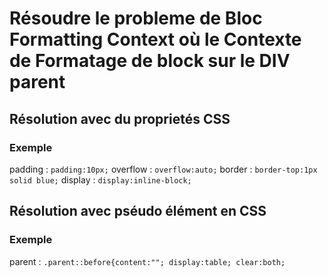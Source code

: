 # Résoudre le probleme de Bloc Formatting Context où le Contexte de Formatage de block sur le DIV parent
## Résolution avec du proprietés CSS
### Exemple
padding : `padding:10px;`
overflow : `overflow:auto;`
border : `border-top:1px solid blue;`
display : `display:inline-block;`

## Résolution avec pséudo élément en CSS
### Exemple

parent : `.parent::before{content:""; display:table; clear:both;`